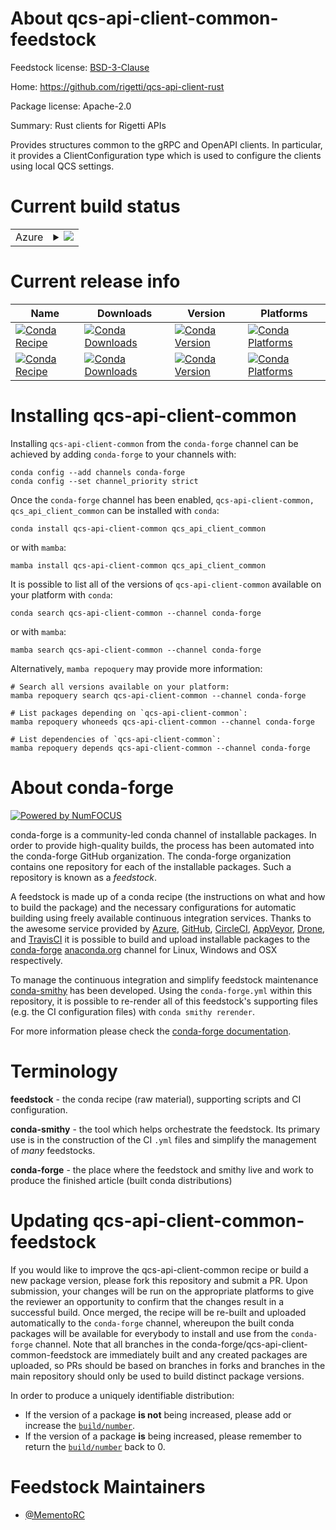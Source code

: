 About qcs-api-client-common-feedstock
=====================================

Feedstock license: [BSD-3-Clause](https://github.com/conda-forge/qcs-api-client-common-feedstock/blob/main/LICENSE.txt)

Home: https://github.com/rigetti/qcs-api-client-rust

Package license: Apache-2.0

Summary: Rust clients for Rigetti APIs

Provides structures common to the gRPC and OpenAPI clients. In particular, it provides
a ClientConfiguration type which is used to configure the clients using local QCS settings.


Current build status
====================


<table>
    
  <tr>
    <td>Azure</td>
    <td>
      <details>
        <summary>
          <a href="https://dev.azure.com/conda-forge/feedstock-builds/_build/latest?definitionId=23688&branchName=main">
            <img src="https://dev.azure.com/conda-forge/feedstock-builds/_apis/build/status/qcs-api-client-common-feedstock?branchName=main">
          </a>
        </summary>
        <table>
          <thead><tr><th>Variant</th><th>Status</th></tr></thead>
          <tbody><tr>
              <td>linux_64_python3.10.____cpython</td>
              <td>
                <a href="https://dev.azure.com/conda-forge/feedstock-builds/_build/latest?definitionId=23688&branchName=main">
                  <img src="https://dev.azure.com/conda-forge/feedstock-builds/_apis/build/status/qcs-api-client-common-feedstock?branchName=main&jobName=linux&configuration=linux%20linux_64_python3.10.____cpython" alt="variant">
                </a>
              </td>
            </tr><tr>
              <td>linux_64_python3.11.____cpython</td>
              <td>
                <a href="https://dev.azure.com/conda-forge/feedstock-builds/_build/latest?definitionId=23688&branchName=main">
                  <img src="https://dev.azure.com/conda-forge/feedstock-builds/_apis/build/status/qcs-api-client-common-feedstock?branchName=main&jobName=linux&configuration=linux%20linux_64_python3.11.____cpython" alt="variant">
                </a>
              </td>
            </tr><tr>
              <td>linux_64_python3.12.____cpython</td>
              <td>
                <a href="https://dev.azure.com/conda-forge/feedstock-builds/_build/latest?definitionId=23688&branchName=main">
                  <img src="https://dev.azure.com/conda-forge/feedstock-builds/_apis/build/status/qcs-api-client-common-feedstock?branchName=main&jobName=linux&configuration=linux%20linux_64_python3.12.____cpython" alt="variant">
                </a>
              </td>
            </tr><tr>
              <td>linux_64_python3.9.____cpython</td>
              <td>
                <a href="https://dev.azure.com/conda-forge/feedstock-builds/_build/latest?definitionId=23688&branchName=main">
                  <img src="https://dev.azure.com/conda-forge/feedstock-builds/_apis/build/status/qcs-api-client-common-feedstock?branchName=main&jobName=linux&configuration=linux%20linux_64_python3.9.____cpython" alt="variant">
                </a>
              </td>
            </tr><tr>
              <td>osx_64_python3.10.____cpython</td>
              <td>
                <a href="https://dev.azure.com/conda-forge/feedstock-builds/_build/latest?definitionId=23688&branchName=main">
                  <img src="https://dev.azure.com/conda-forge/feedstock-builds/_apis/build/status/qcs-api-client-common-feedstock?branchName=main&jobName=osx&configuration=osx%20osx_64_python3.10.____cpython" alt="variant">
                </a>
              </td>
            </tr><tr>
              <td>osx_64_python3.11.____cpython</td>
              <td>
                <a href="https://dev.azure.com/conda-forge/feedstock-builds/_build/latest?definitionId=23688&branchName=main">
                  <img src="https://dev.azure.com/conda-forge/feedstock-builds/_apis/build/status/qcs-api-client-common-feedstock?branchName=main&jobName=osx&configuration=osx%20osx_64_python3.11.____cpython" alt="variant">
                </a>
              </td>
            </tr><tr>
              <td>osx_64_python3.12.____cpython</td>
              <td>
                <a href="https://dev.azure.com/conda-forge/feedstock-builds/_build/latest?definitionId=23688&branchName=main">
                  <img src="https://dev.azure.com/conda-forge/feedstock-builds/_apis/build/status/qcs-api-client-common-feedstock?branchName=main&jobName=osx&configuration=osx%20osx_64_python3.12.____cpython" alt="variant">
                </a>
              </td>
            </tr><tr>
              <td>osx_64_python3.9.____cpython</td>
              <td>
                <a href="https://dev.azure.com/conda-forge/feedstock-builds/_build/latest?definitionId=23688&branchName=main">
                  <img src="https://dev.azure.com/conda-forge/feedstock-builds/_apis/build/status/qcs-api-client-common-feedstock?branchName=main&jobName=osx&configuration=osx%20osx_64_python3.9.____cpython" alt="variant">
                </a>
              </td>
            </tr><tr>
              <td>win_64_python3.10.____cpython</td>
              <td>
                <a href="https://dev.azure.com/conda-forge/feedstock-builds/_build/latest?definitionId=23688&branchName=main">
                  <img src="https://dev.azure.com/conda-forge/feedstock-builds/_apis/build/status/qcs-api-client-common-feedstock?branchName=main&jobName=win&configuration=win%20win_64_python3.10.____cpython" alt="variant">
                </a>
              </td>
            </tr><tr>
              <td>win_64_python3.11.____cpython</td>
              <td>
                <a href="https://dev.azure.com/conda-forge/feedstock-builds/_build/latest?definitionId=23688&branchName=main">
                  <img src="https://dev.azure.com/conda-forge/feedstock-builds/_apis/build/status/qcs-api-client-common-feedstock?branchName=main&jobName=win&configuration=win%20win_64_python3.11.____cpython" alt="variant">
                </a>
              </td>
            </tr><tr>
              <td>win_64_python3.12.____cpython</td>
              <td>
                <a href="https://dev.azure.com/conda-forge/feedstock-builds/_build/latest?definitionId=23688&branchName=main">
                  <img src="https://dev.azure.com/conda-forge/feedstock-builds/_apis/build/status/qcs-api-client-common-feedstock?branchName=main&jobName=win&configuration=win%20win_64_python3.12.____cpython" alt="variant">
                </a>
              </td>
            </tr><tr>
              <td>win_64_python3.9.____cpython</td>
              <td>
                <a href="https://dev.azure.com/conda-forge/feedstock-builds/_build/latest?definitionId=23688&branchName=main">
                  <img src="https://dev.azure.com/conda-forge/feedstock-builds/_apis/build/status/qcs-api-client-common-feedstock?branchName=main&jobName=win&configuration=win%20win_64_python3.9.____cpython" alt="variant">
                </a>
              </td>
            </tr>
          </tbody>
        </table>
      </details>
    </td>
  </tr>
</table>

Current release info
====================

| Name | Downloads | Version | Platforms |
| --- | --- | --- | --- |
| [![Conda Recipe](https://img.shields.io/badge/recipe-qcs--api--client--common-green.svg)](https://anaconda.org/conda-forge/qcs-api-client-common) | [![Conda Downloads](https://img.shields.io/conda/dn/conda-forge/qcs-api-client-common.svg)](https://anaconda.org/conda-forge/qcs-api-client-common) | [![Conda Version](https://img.shields.io/conda/vn/conda-forge/qcs-api-client-common.svg)](https://anaconda.org/conda-forge/qcs-api-client-common) | [![Conda Platforms](https://img.shields.io/conda/pn/conda-forge/qcs-api-client-common.svg)](https://anaconda.org/conda-forge/qcs-api-client-common) |
| [![Conda Recipe](https://img.shields.io/badge/recipe-qcs_api_client_common-green.svg)](https://anaconda.org/conda-forge/qcs_api_client_common) | [![Conda Downloads](https://img.shields.io/conda/dn/conda-forge/qcs_api_client_common.svg)](https://anaconda.org/conda-forge/qcs_api_client_common) | [![Conda Version](https://img.shields.io/conda/vn/conda-forge/qcs_api_client_common.svg)](https://anaconda.org/conda-forge/qcs_api_client_common) | [![Conda Platforms](https://img.shields.io/conda/pn/conda-forge/qcs_api_client_common.svg)](https://anaconda.org/conda-forge/qcs_api_client_common) |

Installing qcs-api-client-common
================================

Installing `qcs-api-client-common` from the `conda-forge` channel can be achieved by adding `conda-forge` to your channels with:

```
conda config --add channels conda-forge
conda config --set channel_priority strict
```

Once the `conda-forge` channel has been enabled, `qcs-api-client-common, qcs_api_client_common` can be installed with `conda`:

```
conda install qcs-api-client-common qcs_api_client_common
```

or with `mamba`:

```
mamba install qcs-api-client-common qcs_api_client_common
```

It is possible to list all of the versions of `qcs-api-client-common` available on your platform with `conda`:

```
conda search qcs-api-client-common --channel conda-forge
```

or with `mamba`:

```
mamba search qcs-api-client-common --channel conda-forge
```

Alternatively, `mamba repoquery` may provide more information:

```
# Search all versions available on your platform:
mamba repoquery search qcs-api-client-common --channel conda-forge

# List packages depending on `qcs-api-client-common`:
mamba repoquery whoneeds qcs-api-client-common --channel conda-forge

# List dependencies of `qcs-api-client-common`:
mamba repoquery depends qcs-api-client-common --channel conda-forge
```


About conda-forge
=================

[![Powered by
NumFOCUS](https://img.shields.io/badge/powered%20by-NumFOCUS-orange.svg?style=flat&colorA=E1523D&colorB=007D8A)](https://numfocus.org)

conda-forge is a community-led conda channel of installable packages.
In order to provide high-quality builds, the process has been automated into the
conda-forge GitHub organization. The conda-forge organization contains one repository
for each of the installable packages. Such a repository is known as a *feedstock*.

A feedstock is made up of a conda recipe (the instructions on what and how to build
the package) and the necessary configurations for automatic building using freely
available continuous integration services. Thanks to the awesome service provided by
[Azure](https://azure.microsoft.com/en-us/services/devops/), [GitHub](https://github.com/),
[CircleCI](https://circleci.com/), [AppVeyor](https://www.appveyor.com/),
[Drone](https://cloud.drone.io/welcome), and [TravisCI](https://travis-ci.com/)
it is possible to build and upload installable packages to the
[conda-forge](https://anaconda.org/conda-forge) [anaconda.org](https://anaconda.org/)
channel for Linux, Windows and OSX respectively.

To manage the continuous integration and simplify feedstock maintenance
[conda-smithy](https://github.com/conda-forge/conda-smithy) has been developed.
Using the ``conda-forge.yml`` within this repository, it is possible to re-render all of
this feedstock's supporting files (e.g. the CI configuration files) with ``conda smithy rerender``.

For more information please check the [conda-forge documentation](https://conda-forge.org/docs/).

Terminology
===========

**feedstock** - the conda recipe (raw material), supporting scripts and CI configuration.

**conda-smithy** - the tool which helps orchestrate the feedstock.
                   Its primary use is in the construction of the CI ``.yml`` files
                   and simplify the management of *many* feedstocks.

**conda-forge** - the place where the feedstock and smithy live and work to
                  produce the finished article (built conda distributions)


Updating qcs-api-client-common-feedstock
========================================

If you would like to improve the qcs-api-client-common recipe or build a new
package version, please fork this repository and submit a PR. Upon submission,
your changes will be run on the appropriate platforms to give the reviewer an
opportunity to confirm that the changes result in a successful build. Once
merged, the recipe will be re-built and uploaded automatically to the
`conda-forge` channel, whereupon the built conda packages will be available for
everybody to install and use from the `conda-forge` channel.
Note that all branches in the conda-forge/qcs-api-client-common-feedstock are
immediately built and any created packages are uploaded, so PRs should be based
on branches in forks and branches in the main repository should only be used to
build distinct package versions.

In order to produce a uniquely identifiable distribution:
 * If the version of a package **is not** being increased, please add or increase
   the [``build/number``](https://docs.conda.io/projects/conda-build/en/latest/resources/define-metadata.html#build-number-and-string).
 * If the version of a package **is** being increased, please remember to return
   the [``build/number``](https://docs.conda.io/projects/conda-build/en/latest/resources/define-metadata.html#build-number-and-string)
   back to 0.

Feedstock Maintainers
=====================

* [@MementoRC](https://github.com/MementoRC/)

